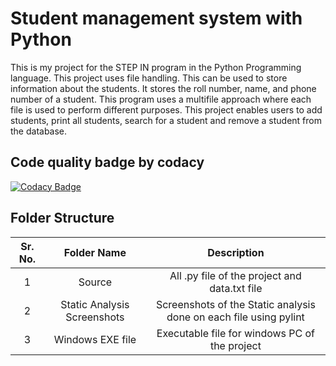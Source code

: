 # Student management system with Python
This is my project for the STEP IN program in the Python Programming language. This project uses file handling. This can be used to store information about the students. It stores the roll number, name, and phone number of a student.
This program uses a multifile approach where each file is used to perform different purposes. This project enables users to add students, print all students, search for a student and remove a student from the database.
## Code quality badge by codacy
[![Codacy Badge](https://app.codacy.com/project/badge/Grade/ed081688cd2a4466ab86b4072a645222)](https://www.codacy.com/gh/bmaan99/Python-Project-STEP-IN/dashboard?utm_source=github.com&amp;utm_medium=referral&amp;utm_content=bmaan99/Python-Project-STEP-IN&amp;utm_campaign=Badge_Grade)
## Folder Structure
| Sr. No. |         Folder Name         |                            Description                            |
|:-------:|:---------------------------:|:-----------------------------------------------------------------:|
|    1    |            Source           |           All .py file of the project and data.txt file           |
|    2    | Static Analysis Screenshots | Screenshots of the Static analysis done on each file using pylint |
|    3    |       Windows EXE file      |           Executable file for windows PC of the project           |

